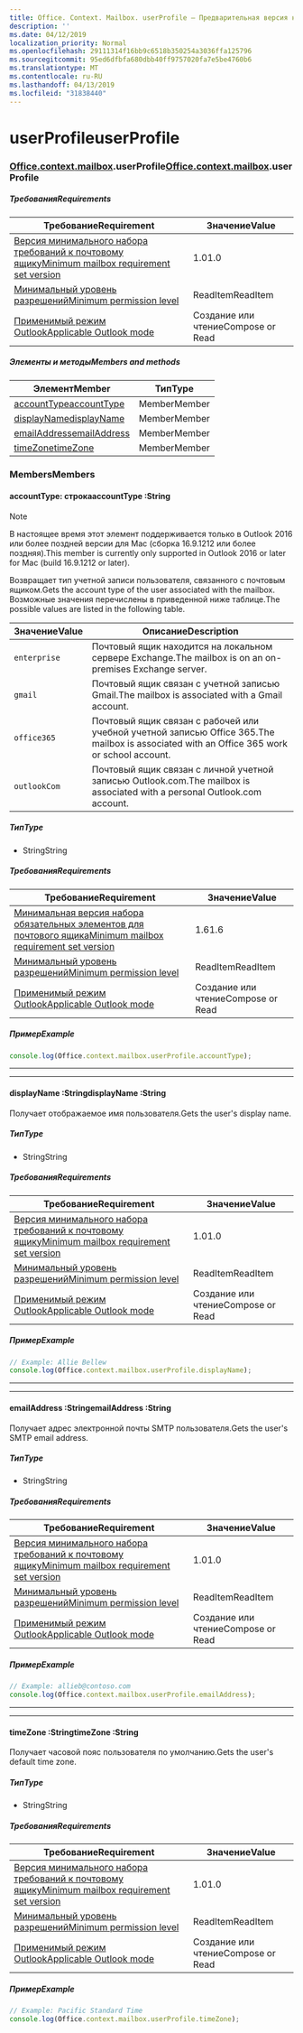 ```yaml
---
title: Office. Context. Mailbox. userProfile — Предварительная версия набора требований
description: ''
ms.date: 04/12/2019
localization_priority: Normal
ms.openlocfilehash: 29111314f16bb9c6518b350254a3036ffa125796
ms.sourcegitcommit: 95ed6dfbfa680dbb40ff9757020fa7e5be4760b6
ms.translationtype: MT
ms.contentlocale: ru-RU
ms.lasthandoff: 04/13/2019
ms.locfileid: "31838440"
---
```

# <a name="userprofile"></a><span data-ttu-id="64d1a-102">userProfile</span><span class="sxs-lookup"><span data-stu-id="64d1a-102">userProfile</span></span>

### <a name="officeofficemdcontextofficecontextmdmailboxofficecontextmailboxmduserprofile"></a><span data-ttu-id="64d1a-103">[Office](Office.md)[.context](Office.context.md)[.mailbox](Office.context.mailbox.md).userProfile</span><span class="sxs-lookup"><span data-stu-id="64d1a-103">[Office](Office.md)[.context](Office.context.md)[.mailbox](Office.context.mailbox.md).userProfile</span></span>

##### <a name="requirements"></a><span data-ttu-id="64d1a-104">Требования</span><span class="sxs-lookup"><span data-stu-id="64d1a-104">Requirements</span></span>

|<span data-ttu-id="64d1a-105">Требование</span><span class="sxs-lookup"><span data-stu-id="64d1a-105">Requirement</span></span>| <span data-ttu-id="64d1a-106">Значение</span><span class="sxs-lookup"><span data-stu-id="64d1a-106">Value</span></span>|
|---|---|
|[<span data-ttu-id="64d1a-107">Версия минимального набора требований к почтовому ящику</span><span class="sxs-lookup"><span data-stu-id="64d1a-107">Minimum mailbox requirement set version</span></span>](/office/dev/add-ins/reference/requirement-sets/outlook-api-requirement-sets)| <span data-ttu-id="64d1a-108">1.0</span><span class="sxs-lookup"><span data-stu-id="64d1a-108">1.0</span></span>|
|[<span data-ttu-id="64d1a-109">Минимальный уровень разрешений</span><span class="sxs-lookup"><span data-stu-id="64d1a-109">Minimum permission level</span></span>](/outlook/add-ins/understanding-outlook-add-in-permissions)| <span data-ttu-id="64d1a-110">ReadItem</span><span class="sxs-lookup"><span data-stu-id="64d1a-110">ReadItem</span></span>|
|[<span data-ttu-id="64d1a-111">Применимый режим Outlook</span><span class="sxs-lookup"><span data-stu-id="64d1a-111">Applicable Outlook mode</span></span>](/outlook/add-ins/#extension-points)| <span data-ttu-id="64d1a-112">Создание или чтение</span><span class="sxs-lookup"><span data-stu-id="64d1a-112">Compose or Read</span></span>|

##### <a name="members-and-methods"></a><span data-ttu-id="64d1a-113">Элементы и методы</span><span class="sxs-lookup"><span data-stu-id="64d1a-113">Members and methods</span></span>

| <span data-ttu-id="64d1a-114">Элемент</span><span class="sxs-lookup"><span data-stu-id="64d1a-114">Member</span></span> | <span data-ttu-id="64d1a-115">Тип</span><span class="sxs-lookup"><span data-stu-id="64d1a-115">Type</span></span> |
|--------|------|
| [<span data-ttu-id="64d1a-116">accountType</span><span class="sxs-lookup"><span data-stu-id="64d1a-116">accountType</span></span>](#accounttype-string) | <span data-ttu-id="64d1a-117">Member</span><span class="sxs-lookup"><span data-stu-id="64d1a-117">Member</span></span> |
| [<span data-ttu-id="64d1a-118">displayName</span><span class="sxs-lookup"><span data-stu-id="64d1a-118">displayName</span></span>](#displayname-string) | <span data-ttu-id="64d1a-119">Member</span><span class="sxs-lookup"><span data-stu-id="64d1a-119">Member</span></span> |
| [<span data-ttu-id="64d1a-120">emailAddress</span><span class="sxs-lookup"><span data-stu-id="64d1a-120">emailAddress</span></span>](#emailaddress-string) | <span data-ttu-id="64d1a-121">Member</span><span class="sxs-lookup"><span data-stu-id="64d1a-121">Member</span></span> |
| [<span data-ttu-id="64d1a-122">timeZone</span><span class="sxs-lookup"><span data-stu-id="64d1a-122">timeZone</span></span>](#timezone-string) | <span data-ttu-id="64d1a-123">Member</span><span class="sxs-lookup"><span data-stu-id="64d1a-123">Member</span></span> |

### <a name="members"></a><span data-ttu-id="64d1a-124">Members</span><span class="sxs-lookup"><span data-stu-id="64d1a-124">Members</span></span>

####  <a name="accounttype-string"></a><span data-ttu-id="64d1a-125">accountType: строка</span><span class="sxs-lookup"><span data-stu-id="64d1a-125">accountType :String</span></span>

> [!NOTE]
> <span data-ttu-id="64d1a-126">В настоящее время этот элемент поддерживается только в Outlook 2016 или более поздней версии для Mac (сборка 16.9.1212 или более поздняя).</span><span class="sxs-lookup"><span data-stu-id="64d1a-126">This member is currently only supported in Outlook 2016 or later for Mac (build 16.9.1212 or later).</span></span>

<span data-ttu-id="64d1a-127">Возвращает тип учетной записи пользователя, связанного с почтовым ящиком.</span><span class="sxs-lookup"><span data-stu-id="64d1a-127">Gets the account type of the user associated with the mailbox.</span></span> <span data-ttu-id="64d1a-128">Возможные значения перечислены в приведенной ниже таблице.</span><span class="sxs-lookup"><span data-stu-id="64d1a-128">The possible values are listed in the following table.</span></span>

| <span data-ttu-id="64d1a-129">Значение</span><span class="sxs-lookup"><span data-stu-id="64d1a-129">Value</span></span> | <span data-ttu-id="64d1a-130">Описание</span><span class="sxs-lookup"><span data-stu-id="64d1a-130">Description</span></span> |
|-------|-------------|
| `enterprise` | <span data-ttu-id="64d1a-131">Почтовый ящик находится на локальном сервере Exchange.</span><span class="sxs-lookup"><span data-stu-id="64d1a-131">The mailbox is on an on-premises Exchange server.</span></span> |
| `gmail` | <span data-ttu-id="64d1a-132">Почтовый ящик связан с учетной записью Gmail.</span><span class="sxs-lookup"><span data-stu-id="64d1a-132">The mailbox is associated with a Gmail account.</span></span> |
| `office365` | <span data-ttu-id="64d1a-133">Почтовый ящик связан с рабочей или учебной учетной записью Office 365.</span><span class="sxs-lookup"><span data-stu-id="64d1a-133">The mailbox is associated with an Office 365 work or school account.</span></span> |
| `outlookCom` | <span data-ttu-id="64d1a-134">Почтовый ящик связан с личной учетной записью Outlook.com.</span><span class="sxs-lookup"><span data-stu-id="64d1a-134">The mailbox is associated with a personal Outlook.com account.</span></span> |

##### <a name="type"></a><span data-ttu-id="64d1a-135">Тип</span><span class="sxs-lookup"><span data-stu-id="64d1a-135">Type</span></span>

*   <span data-ttu-id="64d1a-136">String</span><span class="sxs-lookup"><span data-stu-id="64d1a-136">String</span></span>

##### <a name="requirements"></a><span data-ttu-id="64d1a-137">Требования</span><span class="sxs-lookup"><span data-stu-id="64d1a-137">Requirements</span></span>

|<span data-ttu-id="64d1a-138">Требование</span><span class="sxs-lookup"><span data-stu-id="64d1a-138">Requirement</span></span>| <span data-ttu-id="64d1a-139">Значение</span><span class="sxs-lookup"><span data-stu-id="64d1a-139">Value</span></span>|
|---|---|
|[<span data-ttu-id="64d1a-140">Минимальная версия набора обязательных элементов для почтового ящика</span><span class="sxs-lookup"><span data-stu-id="64d1a-140">Minimum mailbox requirement set version</span></span>](/office/dev/add-ins/reference/requirement-sets/outlook-api-requirement-sets)| <span data-ttu-id="64d1a-141">1.6</span><span class="sxs-lookup"><span data-stu-id="64d1a-141">1.6</span></span> |
|[<span data-ttu-id="64d1a-142">Минимальный уровень разрешений</span><span class="sxs-lookup"><span data-stu-id="64d1a-142">Minimum permission level</span></span>](/outlook/add-ins/understanding-outlook-add-in-permissions)| <span data-ttu-id="64d1a-143">ReadItem</span><span class="sxs-lookup"><span data-stu-id="64d1a-143">ReadItem</span></span>|
|[<span data-ttu-id="64d1a-144">Применимый режим Outlook</span><span class="sxs-lookup"><span data-stu-id="64d1a-144">Applicable Outlook mode</span></span>](/outlook/add-ins/#extension-points)| <span data-ttu-id="64d1a-145">Создание или чтение</span><span class="sxs-lookup"><span data-stu-id="64d1a-145">Compose or Read</span></span>|

##### <a name="example"></a><span data-ttu-id="64d1a-146">Пример</span><span class="sxs-lookup"><span data-stu-id="64d1a-146">Example</span></span>

```javascript
console.log(Office.context.mailbox.userProfile.accountType);
```

---
---

####  <a name="displayname-string"></a><span data-ttu-id="64d1a-147">displayName :String</span><span class="sxs-lookup"><span data-stu-id="64d1a-147">displayName :String</span></span>

<span data-ttu-id="64d1a-148">Получает отображаемое имя пользователя.</span><span class="sxs-lookup"><span data-stu-id="64d1a-148">Gets the user's display name.</span></span>

##### <a name="type"></a><span data-ttu-id="64d1a-149">Тип</span><span class="sxs-lookup"><span data-stu-id="64d1a-149">Type</span></span>

*   <span data-ttu-id="64d1a-150">String</span><span class="sxs-lookup"><span data-stu-id="64d1a-150">String</span></span>

##### <a name="requirements"></a><span data-ttu-id="64d1a-151">Требования</span><span class="sxs-lookup"><span data-stu-id="64d1a-151">Requirements</span></span>

|<span data-ttu-id="64d1a-152">Требование</span><span class="sxs-lookup"><span data-stu-id="64d1a-152">Requirement</span></span>| <span data-ttu-id="64d1a-153">Значение</span><span class="sxs-lookup"><span data-stu-id="64d1a-153">Value</span></span>|
|---|---|
|[<span data-ttu-id="64d1a-154">Версия минимального набора требований к почтовому ящику</span><span class="sxs-lookup"><span data-stu-id="64d1a-154">Minimum mailbox requirement set version</span></span>](/office/dev/add-ins/reference/requirement-sets/outlook-api-requirement-sets)| <span data-ttu-id="64d1a-155">1.0</span><span class="sxs-lookup"><span data-stu-id="64d1a-155">1.0</span></span>|
|[<span data-ttu-id="64d1a-156">Минимальный уровень разрешений</span><span class="sxs-lookup"><span data-stu-id="64d1a-156">Minimum permission level</span></span>](/outlook/add-ins/understanding-outlook-add-in-permissions)| <span data-ttu-id="64d1a-157">ReadItem</span><span class="sxs-lookup"><span data-stu-id="64d1a-157">ReadItem</span></span>|
|[<span data-ttu-id="64d1a-158">Применимый режим Outlook</span><span class="sxs-lookup"><span data-stu-id="64d1a-158">Applicable Outlook mode</span></span>](/outlook/add-ins/#extension-points)| <span data-ttu-id="64d1a-159">Создание или чтение</span><span class="sxs-lookup"><span data-stu-id="64d1a-159">Compose or Read</span></span>|

##### <a name="example"></a><span data-ttu-id="64d1a-160">Пример</span><span class="sxs-lookup"><span data-stu-id="64d1a-160">Example</span></span>

```javascript
// Example: Allie Bellew
console.log(Office.context.mailbox.userProfile.displayName);
```

---
---

####  <a name="emailaddress-string"></a><span data-ttu-id="64d1a-161">emailAddress :String</span><span class="sxs-lookup"><span data-stu-id="64d1a-161">emailAddress :String</span></span>

<span data-ttu-id="64d1a-162">Получает адрес электронной почты SMTP пользователя.</span><span class="sxs-lookup"><span data-stu-id="64d1a-162">Gets the user's SMTP email address.</span></span>

##### <a name="type"></a><span data-ttu-id="64d1a-163">Тип</span><span class="sxs-lookup"><span data-stu-id="64d1a-163">Type</span></span>

*   <span data-ttu-id="64d1a-164">String</span><span class="sxs-lookup"><span data-stu-id="64d1a-164">String</span></span>

##### <a name="requirements"></a><span data-ttu-id="64d1a-165">Требования</span><span class="sxs-lookup"><span data-stu-id="64d1a-165">Requirements</span></span>

|<span data-ttu-id="64d1a-166">Требование</span><span class="sxs-lookup"><span data-stu-id="64d1a-166">Requirement</span></span>| <span data-ttu-id="64d1a-167">Значение</span><span class="sxs-lookup"><span data-stu-id="64d1a-167">Value</span></span>|
|---|---|
|[<span data-ttu-id="64d1a-168">Версия минимального набора требований к почтовому ящику</span><span class="sxs-lookup"><span data-stu-id="64d1a-168">Minimum mailbox requirement set version</span></span>](/office/dev/add-ins/reference/requirement-sets/outlook-api-requirement-sets)| <span data-ttu-id="64d1a-169">1.0</span><span class="sxs-lookup"><span data-stu-id="64d1a-169">1.0</span></span>|
|[<span data-ttu-id="64d1a-170">Минимальный уровень разрешений</span><span class="sxs-lookup"><span data-stu-id="64d1a-170">Minimum permission level</span></span>](/outlook/add-ins/understanding-outlook-add-in-permissions)| <span data-ttu-id="64d1a-171">ReadItem</span><span class="sxs-lookup"><span data-stu-id="64d1a-171">ReadItem</span></span>|
|[<span data-ttu-id="64d1a-172">Применимый режим Outlook</span><span class="sxs-lookup"><span data-stu-id="64d1a-172">Applicable Outlook mode</span></span>](/outlook/add-ins/#extension-points)| <span data-ttu-id="64d1a-173">Создание или чтение</span><span class="sxs-lookup"><span data-stu-id="64d1a-173">Compose or Read</span></span>|

##### <a name="example"></a><span data-ttu-id="64d1a-174">Пример</span><span class="sxs-lookup"><span data-stu-id="64d1a-174">Example</span></span>

```javascript
// Example: allieb@contoso.com
console.log(Office.context.mailbox.userProfile.emailAddress);
```

---
---

####  <a name="timezone-string"></a><span data-ttu-id="64d1a-175">timeZone :String</span><span class="sxs-lookup"><span data-stu-id="64d1a-175">timeZone :String</span></span>

<span data-ttu-id="64d1a-176">Получает часовой пояс пользователя по умолчанию.</span><span class="sxs-lookup"><span data-stu-id="64d1a-176">Gets the user's default time zone.</span></span>

##### <a name="type"></a><span data-ttu-id="64d1a-177">Тип</span><span class="sxs-lookup"><span data-stu-id="64d1a-177">Type</span></span>

*   <span data-ttu-id="64d1a-178">String</span><span class="sxs-lookup"><span data-stu-id="64d1a-178">String</span></span>

##### <a name="requirements"></a><span data-ttu-id="64d1a-179">Требования</span><span class="sxs-lookup"><span data-stu-id="64d1a-179">Requirements</span></span>

|<span data-ttu-id="64d1a-180">Требование</span><span class="sxs-lookup"><span data-stu-id="64d1a-180">Requirement</span></span>| <span data-ttu-id="64d1a-181">Значение</span><span class="sxs-lookup"><span data-stu-id="64d1a-181">Value</span></span>|
|---|---|
|[<span data-ttu-id="64d1a-182">Версия минимального набора требований к почтовому ящику</span><span class="sxs-lookup"><span data-stu-id="64d1a-182">Minimum mailbox requirement set version</span></span>](/office/dev/add-ins/reference/requirement-sets/outlook-api-requirement-sets)| <span data-ttu-id="64d1a-183">1.0</span><span class="sxs-lookup"><span data-stu-id="64d1a-183">1.0</span></span>|
|[<span data-ttu-id="64d1a-184">Минимальный уровень разрешений</span><span class="sxs-lookup"><span data-stu-id="64d1a-184">Minimum permission level</span></span>](/outlook/add-ins/understanding-outlook-add-in-permissions)| <span data-ttu-id="64d1a-185">ReadItem</span><span class="sxs-lookup"><span data-stu-id="64d1a-185">ReadItem</span></span>|
|[<span data-ttu-id="64d1a-186">Применимый режим Outlook</span><span class="sxs-lookup"><span data-stu-id="64d1a-186">Applicable Outlook mode</span></span>](/outlook/add-ins/#extension-points)| <span data-ttu-id="64d1a-187">Создание или чтение</span><span class="sxs-lookup"><span data-stu-id="64d1a-187">Compose or Read</span></span>|

##### <a name="example"></a><span data-ttu-id="64d1a-188">Пример</span><span class="sxs-lookup"><span data-stu-id="64d1a-188">Example</span></span>

```javascript
// Example: Pacific Standard Time
console.log(Office.context.mailbox.userProfile.timeZone);
```
